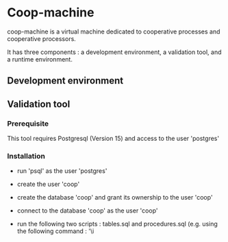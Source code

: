 ###

# Coop-machine 

coop-machine is a virtual machine dedicated to cooperative processes and cooperative processors.

It has three components : a development environment, a validation tool, and a runtime environment.

## Development environment

## Validation tool

### Prerequisite

This tool requires Postgresql (Version 15) and access to the user 'postgres'

### Installation

* run 'psql' as the user 'postgres'
* create the user 'coop'
* create the database 'coop' and grant its ownership to the user 'coop'
* connect to the database 'coop' as the user 'coop'
* run the following two scripts : tables.sql and procedures.sql (e.g. using the following command : '\i <script path>'
  
  The validation tool is now ready !
  
### How to use
  
* fill the references tables (from table R1 to R10)
* fill the integration tables (from table R11 to R15)
* start the validation procedure using the following command : 'SELECT validation();'
* check table R17 that log every error that occured during the procedure 
  
  NOTE : you can check the comments for more information about these tables, attributes and procedures  (either from the tables.sql and procedures.sql scripts or directly from PSQL ([see COMMENTS](https://www.postgresql.org/docs/current/sql-comment.html))
  
 ### Test datasets
  
we provides 2 scripts for testing purpose each inserting a dataset : 'correct_dataset.sql' and 'incorrect_dataset.sql'
  
## Runtime environment

<!--
**coop-machine/coop-machine** is a ✨ _special_ ✨ repository because its `README.md` (this file) appears on your GitHub profile.

Here are some ideas to get you started:

- 🔭 I’m currently working on ...
- 🌱 I’m currently learning ...
- 👯 I’m looking to collaborate on ...
- 🤔 I’m looking for help with ...
- 💬 Ask me about ...
- 📫 How to reach me: ...
- 😄 Pronouns: ...
- ⚡ Fun fact: ...
-->
